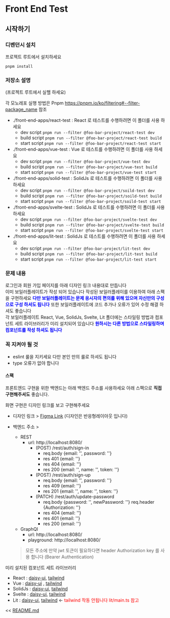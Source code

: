 # Front End Test

## 시작하기

### 디벤던시 설치
프로젝트 루트에서 설치하세요
```shell
pnpm install
```

### 저장소 설명

(프로젝트 루트에서 실핼 하세요)

각 모노레포 실행 방법은 Pnpm https://pnpm.io/ko/filtering#--filter-package_name 참조

- ./front-end-apps/react-test : React 로 테스트를 수행하려면 이 폴더를 사용 하세요
  - dev script `pnpm run --filter @foo-bar-project/react-test dev`
  - build script `pnpm run --filter @foo-bar-project/react-test build`
  - start script `pnpm run --filter @foo-bar-project/react-test start`
- ./front-end-apps/vue-test : Vue 로 테스트를 수행하려면 이 폴더를 사용 하세요
  - dev script `pnpm run --filter @foo-bar-project/vue-test dev`
  - build script `pnpm run --filter @foo-bar-project/vue-test build`
  - start script `pnpm run --filter @foo-bar-project/vue-test start`
- ./front-end-apps/solid-test : SolidJs 로 테스트를 수행하려면 이 폴더를 사용 하세요
  - dev script `pnpm run --filter @foo-bar-project/soild-test dev`
  - build script `pnpm run --filter @foo-bar-project/soild-test build`
  - start script `pnpm run --filter @foo-bar-project/soild-test start`
- ./front-end-apps/svelte-test : SolidJs 로 테스트를 수행하려면 이 폴더를 사용 하세요
  - dev script `pnpm run --filter @foo-bar-project/svelte-test dev`
  - build script `pnpm run --filter @foo-bar-project/svelte-test build`
  - start script `pnpm run --filter @foo-bar-project/svelte-test start`
- ./front-end-apps/lit-test : SolidJs 로 테스트를 수행하려면 이 폴더를 사용 하세요
  - dev script `pnpm run --filter @foo-bar-project/lit-test dev`
  - build script `pnpm run --filter @foo-bar-project/lit-test build`
  - start script `pnpm run --filter @foo-bar-project/lit-test start`

### 문제 내용

로그인과 회원 가입 페이지를 아래 디자인 링크 내용대로 만듭니다 \
이미 보일러플레이트가 작성 되어 있습니다 작성된 보일러플레이를 이용하여 아래 스팩을 구현하세요
<strong style="color:blue">다만 보일러플레이트는 문제 응시자의 편의를 위해 있으며 자신만의 구성으로 구성 하셔도 됩니다</strong>
또한 보일러플레이트에 코드 추가나 오류가 있어 수정 해결 하셔도 좋습니다 \
각 보일러플레이트 React, Vue, SolidJs, Svelte, Lit 폴더에는 스타일링 방법과 컴포넌트 세트 라이브러리가 미리 설치되어 있습니다
<strong style="color:blue">원하시는 다른 방법으로 스타일링하며 컴포넌트를 작성 하셔도 됩니다</strong>

### 꼭 지켜야 될 것
- eslint 룰을 지키세요 다만 본인 만의 룰로 하셔도 됩니다
- type 오류가 없야 합니다

#### 스팩

프론트엔드 구현을 위한 백엔드는 아래 백엔드 주소를 사용하세요 아래 스팩으로 <strong>직접 구현해주셔도</strong> 좋습니다.

화면 구현은 디자인 링크를 보고 구현해주세요 

- 디자인 링크 > [Figma Link](https://www.figma.com/file/c7vgGir5GkJZsRSxeOmLkU/Fornt-End-Test?type=design&node-id=0%3A1&mode=design&t=C3zkbRUGECWj0HZK-1)  (디자인은 반응형레이아웃 입니다)

- 백엔드 주소 >
    - REST
        - url: http://localhost:8080/
          - (POST) /rest/auth/sign-in
            - req.body {email: '<string>', password: '<string>'} 
            - res 401 {email: '<string>'}
            - res 404 {email: '<string>'}
            - res 200 {email: '<string>', name: '<string>', token: '<string>'}
          - (POST) /rest/auth/sign-up
            - req.body {email: '<string>', password: '<string>'}
            - res 409 {email: '<string>'}
            - res 201 {email: '<string>', name: '<string>', token: '<string>'}
          - (PATCH) /rest/auth/update-password
            - req.body {password: '<string>', newPassword: '<string>'} req.header {Authorization: '<jwt token>'}
            - res 404 {email: '<string>'}
            - res 401 {email: '<string>'}
            - res 200 {email: '<string>'}
    - GraphQl
        - url: http://localhost:8080/
        - playground: http://localhost:8080/
  
   > 모든 주소에 만약 jwt 토큰이 필요하다면 header Authorization key 를 사용 합니다 (Bearer Authentication)

미리 설치된 컴포넌트 세트 라이브러리

- React : [daisy-ui](https://daisyui.com/), [tailwind](https://tailwindcss.com/)
- Vue :  [daisy-ui](https://daisyui.com/) , [tailwind](https://tailwindcss.com/)
- SolidJs : [daisy-ui](https://daisyui.com/), [tailwind](https://tailwindcss.com/)
- Svelte : [daisy-ui](https://daisyui.com/), [tailwind](https://tailwindcss.com/)
- Lit : [daisy-ui](https://daisyui.com/), [tailwind](https://tailwindcss.com/) <- <span style="color:red">tailwind 작동 안됩니다 lit/main.ts 참고</span>

<< [README.md](../README.md)
